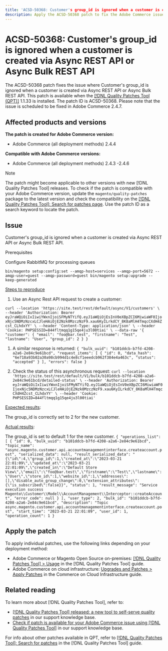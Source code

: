 ```yaml
---
title: 'ACSD-50368: Customer's group_id is ignored when a customer is created via Async REST API or Async Bulk REST API'
description: Apply the ACSD-50368 patch to fix the Adobe Commerce issue where the customer's group_id is ignored when a customer is created via Async REST API or Async Bulk REST API.
---
```

# ACSD-50368: Customer's group_id is ignored when a customer is created via Async REST API or Async Bulk REST API

The ACSD-50368 patch fixes the issue where Customer's group_id is ignored when a customer is created via Async REST API or Async Bulk REST API. This patch is available when the [[!DNL Quality Patches Tool (QPT)]](/help/announcements/adobe-commerce-announcements/magento-quality-patches-released-new-tool-to-self-serve-quality-patches.md) 1.1.33 is installed. The patch ID is ACSD-50368. Please note that the issue is scheduled to be fixed in Adobe Commerce 2.4.7. 

## Affected products and versions

**The patch is created for Adobe Commerce version:**

* Adobe Commerce (all deployment methods) 2.4.4

**Compatible with Adobe Commerce versions:**

* Adobe Commerce (all deployment methods) 2.4.3 -2.4.6

>[!NOTE]
>
>The patch might become applicable to other versions with new [!DNL Quality Patches Tool] releases. To check if the patch is compatible with your Adobe Commerce version, update the `magento/quality-patches` package to the latest version and check the compatibility on the [[!DNL Quality Patches Tool]: Search for patches page](<https://experienceleague.adobe.com/tools/commerce-quality-patches/index.html>). Use the patch ID as a search keyword to locate the patch.

## Issue

Customer's group_id is ignored when a customer is created via Async REST API or Async Bulk REST API.

Prerequisites

Configure RabbitMQ for processing queues

`bin/magento setup:config:set --amqp-host=services --amqp-port=5672 --amqp-user=guest --amqp-password=guest bin/magento setup:upgrade --keep-generated`

<u>Steps to reproduce</u>

1. Use an Async Rest API request to create a customer:

`
curl --location 'https://site.test/rest/default/async/V1/customers' \
--header 'Authorization: Bearer eyJraWQiOiIxIiwiYWxnIjoiSFMyNTYifQ.eyJ1aWQiOjEsInV0eXBpZCI6MiwiaWF0IjoxNjc5NDMzNzcxLCJleHAiOjE2Nzk0MzczNzF9.xau6KyILrkdCY_8K8aMlH4TmqcCXdH4Zcst_CLhdxYY' \
--header 'Content-Type: application/json' \
--header 'Cookie: PHPSESSID=844fltmqq1g15qe4ju3l00tiai' \
--data-raw '{
    "customer": {
        "email": "foo@bar.test",
        "firstname": "Test",
        "lastname": "User",
        "group_id": 2
    }
}
`

1. A similar response is returned:
`
{
    "bulk_uuid": "b101ddcb-b7fd-4208-a2a6-2e84c9e61bcd",
    "request_items": [
        {
            "id": 0,
            "data_hash": "6e718a93b02a30a98cb994d1c4e8cf1eeedcb962f384e4a463c",
            "status": "accepted"
        }
    ],
    "errors": false
}
`

1. Check the status of this asynchronous request:
`
curl --location 'https://site.test/rest/default/V1/bulk/b101ddcb-b7fd-4208-a2a6-2e84c9e61bcd/detailed-status' \
--header 'Authorization: Bearer eyJraWQiOiIxIiwiYWxnIjoiSFMyNTYifQ.eyJ1aWQiOjEsInV0eXBpZCI6MiwiaWF0IjoxNjc5NDMzNzcxLCJleHAiOjE2Nzk0MzczNzF9.xau6KyILrkdCY_8K8aMlH4TmqcCXdH4Zcst_CLhdxYY' \
--header 'Cookie: PHPSESSID=844fltmqq1g15qe4ju3l00tiai'
`

<u>Expected results</u>:

The group_id is correctly set to 2 for the new customer.

<u>Actual results</u>:

The group_id is set to default 1 for the new customer.
`
{
    "operations_list": [
        {
            "id": 0,
            "bulk_uuid": "b101ddcb-b7fd-4208-a2a6-2e84c9e61bcd",
            "topic_name": "async.magento.customer.api.accountmanagementinterface.createaccount.post",
            "serialized_data": null,
            "result_serialized_data": "{\"id\":4,\"group_id\":1,\"created_at\":\"2023-03-21 22:01:09\",\"updated_at\":\"2023-03-21 22:01:09\",\"created_in\":\"Default Store View\",\"email\":\"foo@bar.test\",\"firstname\":\"Test\",\"lastname\":\"User\",\"store_id\":1,\"website_id\":1,\"addresses\":[],\"disable_auto_group_change\":0,\"extension_attributes\":{\"is_subscribed\":false}}",
            "status": 1,
            "result_message": "Service execution success Magento\\Customer\\Model\\AccountManagement\\Interceptor::createAccount",
            "error_code": null
        }
    ],
    "user_type": 2,
    "bulk_id": "b101ddcb-b7fd-4208-a2a6-2e84c9e61bcd",
    "description": "Topic async.magento.customer.api.accountmanagementinterface.createaccount.post",
    "start_time": "2023-03-21 22:01:09",
    "user_id": 1,
    "operation_count": 1
}
`


## Apply the patch

To apply individual patches, use the following links depending on your deployment method:

* Adobe Commerce or Magento Open Source on-premises: [[!DNL Quality Patches Tool] > Usage](https://experienceleague.adobe.com/docs/commerce-operations/tools/quality-patches-tool/usage.html) in the [!DNL Quality Patches Tool] guide.
* Adobe Commerce on cloud infrastructure: [Upgrades and Patches > Apply Patches](https://experienceleague.adobe.com/docs/commerce-cloud-service/user-guide/develop/upgrade/apply-patches.html) in the Commerce on Cloud Infrastructure guide.

## Related reading

To learn more about [!DNL Quality Patches Tool], refer to:

* [[!DNL Quality Patches Tool] released: a new tool to self-serve quality patches](/help/announcements/adobe-commerce-announcements/magento-quality-patches-released-new-tool-to-self-serve-quality-patches.md) in our support knowledge base.
* [Check if patch is available for your Adobe Commerce issue using [!DNL Quality Patches Tool]](/help/support-tools/patches-available-in-qpt-tool/check-patch-for-magento-issue-with-magento-quality-patches.md) in our support knowledge base.

For info about other patches available in QPT, refer to [[!DNL Quality Patches Tool]: Search for patches](https://experienceleague.adobe.com/tools/commerce-quality-patches/index.html) in the [!DNL Quality Patches Tool] guide.
